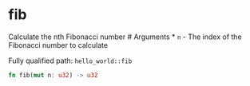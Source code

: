 # fib

Calculate the nth Fibonacci number  # Arguments * `n` - The index of the Fibonacci number to calculate

Fully qualified path: `hello_world::fib`

```rust
fn fib(mut n: u32) -> u32
```

